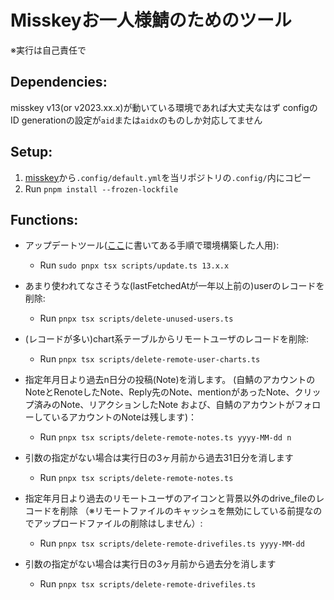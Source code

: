 # Misskeyお一人様鯖のためのツール

※実行は自己責任で

## Dependencies:

misskey v13(or v2023.xx.x)が動いている環境であれば大丈夫なはず
configのID generationの設定が`aid`または`aidx`のものしか対応してません

## Setup:

1. [misskey](https://github.com/misskey-dev/misskey)から`.config/default.yml`を当リポジトリの`.config/`内にコピー
2. Run `pnpm install --frozen-lockfile`

## Functions:

- アップデートツール([ここ](https://misskey-hub.net/docs/install/ubuntu-manual.html)に書いてある手順で環境構築した人用):

  - Run `sudo pnpx tsx scripts/update.ts 13.x.x`

- あまり使われてなさそうな(lastFetchedAtが一年以上前の)userのレコードを削除:

  - Run `pnpx tsx scripts/delete-unused-users.ts`

- (レコードが多い)chart系テーブルからリモートユーザのレコードを削除:

  - Run `pnpx tsx scripts/delete-remote-user-charts.ts`

- 指定年月日より過去n日分の投稿(Note)を消します。
(自鯖のアカウントのNoteとRenoteしたNote、Reply先のNote、mentionがあったNote、クリップ済みのNote、リアクションしたNote
および、自鯖のアカウントがフォローしているアカウントのNoteは残します)：

  - Run `pnpx tsx scripts/delete-remote-notes.ts yyyy-MM-dd n`

- 引数の指定がない場合は実行日の3ヶ月前から過去31日分を消します

  - Run `pnpx tsx scripts/delete-remote-notes.ts`

- 指定年月日より過去のリモートユーザのアイコンと背景以外のdrive_fileのレコードを削除
（※リモートファイルのキャッシュを無効にしている前提なのでアップロードファイルの削除はしません）:

  - Run `pnpx tsx scripts/delete-remote-drivefiles.ts yyyy-MM-dd`

- 引数の指定がない場合は実行日の3ヶ月前から過去分を消します

  - Run `pnpx tsx scripts/delete-remote-drivefiles.ts`
